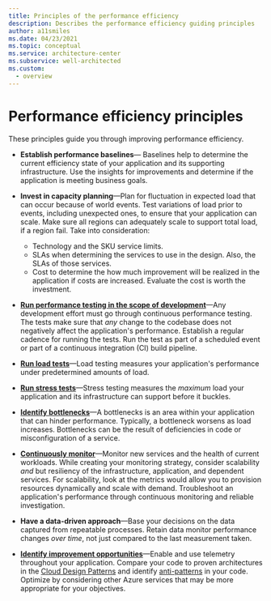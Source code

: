 ```yaml
---
title: Principles of the performance efficiency
description: Describes the performance efficiency guiding principles
author: a11smiles
ms.date: 04/23/2021
ms.topic: conceptual
ms.service: architecture-center
ms.subservice: well-architected
ms.custom:
  - overview
---
```


# Performance efficiency principles

These principles guide you through improving performance efficiency.

- **Establish performance baselines**&mdash;    Baselines help to determine the current efficiency state of your application and its supporting infrastructure. Use the insights for improvements and determine if the application is meeting business goals. 

- **Invest in capacity planning**&mdash;Plan for  fluctuation in expected load that can occur because of world events. Test variations of load prior to events, including unexpected ones, to ensure that your application can scale. Make sure all regions can adequately scale to support total load, if a region fail. Take into consideration:
    - Technology and the SKU service limits.
    - SLAs when determining the services to use in the design. Also, the SLAs of those services.
    - Cost to determine the how much improvement will be realized in the application if costs are increased. Evaluate the cost is worth the investment. 

- [**Run performance testing in the scope of development**](performance-test.md)&mdash;Any development effort must go through continuous performance testing. The tests make sure that _any_ change to the codebase does not negatively affect the application's performance. Establish a regular cadence for running the tests. Run the test as part of a scheduled event or part of a continuous integration (CI) build pipeline. 

- [**Run load tests**](performance-test#load-testing)&mdash;Load testing measures your application's performance under predetermined amounts of load. 

- [**Run stress tests**](performance-test#stress-testing)&mdash;Stress testing measures the _maximum_ load your application and its infrastructure can support before it buckles.

- [**Identify bottlenecks**]()&mdash;A bottlenecks is an area within your application that can hinder performance. Typically, a bottleneck worsens as load increases. Bottlenecks can be the result of deficiencies in code or misconfiguration of a service.

- [**Continuously monitor**](monitor.md)&mdash;Monitor new services​ and the health of current workloads. While creating your monitoring strategy, consider scalability _and_ but resiliency of the infrastructure, application, and dependent services. For scalability, look at the metrics would allow you to provision resources dynamically and scale with demand. Troubleshoot an application's performance through continuous monitoring and reliable investigation.

- **Have a data-driven approach**&mdash;Base your decisions on the data captured from repeatable processes. Retain data monitor performance changes  _over time_, not just compared to the last measurement taken. 

- [**Identify improvement opportunities**](optimize.md)&mdash;Enable and use telemetry throughout your application. Compare your code to proven architectures in the [Cloud Design Patterns](../../patterns/index-patterns) and identify [anti-patterns](azure/architecture/antipatterns/) in your code. Optimize by considering other Azure services that may be more appropriate for your objectives. 
  
